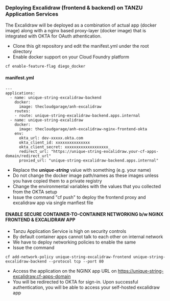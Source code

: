 ### Deploying Excalidraw (frontend & backend) on TANZU Application Services

The Excalidraw will be deployed as a combination of actual app (docker image) along with a nginx based proxy-layer (docker image) that is integrated with OKTA for OAuth athentication.

* Clone this git repository and edit the manifest.yml under the root directory
* Enable docker support on your Cloud Foundry platform 

```
cf enable-feature-flag diego_docker
```

#### manifest.yml

```
---
applications:
  - name: unique-string-excalidraw-backend
    docker:
      image: thecloudgarage/anh-excalidraw
    routes:
    - route: unique-string-excalidraw-backend.apps.internal
  - name: unique-string-excalidraw
    docker:
      image: thecloudgarage/anh-excalidraw-nginx-frontend-okta
    env:
      okta_url: dev-xxxxx.okta.com
      okta_client_id: xxxxxxxxxxxxxxx
      okta_client_secret: xxxxxxxxxxxxxxxxxxx_
      redirect_url: "https://unique-string-excalidraw.your-cf-apps-domain/redirect_url"
      proxied_url: "unique-string-excalidraw-backend.apps.internal"
```

* Replace the ***unique-string*** value with something (e.g. your name)
* Do not change the docker image path/names as these images unless you have copied them to a private registry
* Change the environmental variables with the values that you collected from the OKTA setup
* Issue the command "cf push" to deploy the frontend proxy and excalidraw app via single manfiest file

#### ENABLE SECURE CONTAINER-TO-CONTAINER NETWORKING b/w NGINX FRONTEND & EXCALIDRAW APP

* Tanzu Application Service is high on security controls
* By default container apps cannot talk to each other on internal network
* We have to deploy networking policies to enable the same
* Issue the command 
```
cf add-network-policy unique-string-excalidraw-frontend unique-string-excalidraw-backend --protocol tcp --port 80
```

* Access the application on the NGINX app URL on <https://unique-string-excalidraw.cf-apps-domain>
* You will be redirected to OKTA for sign-in. Upon successful authentication, you will be able to access your self-hosted excalidraw app
